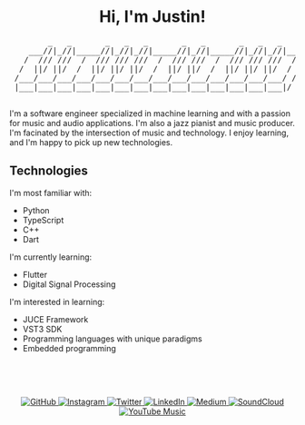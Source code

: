 <div align="center">
<h1>Hi, I'm Justin!</h1>

<pre>
        _   _       _   _   _       _   _       _   _   _     
    ___//|_//|_____//|_//|_//|_____//|_//|_____//|_//|_//|___ 
   /  /// ///  /  /// /// ///  /  /// ///  /  /// /// ///  / |
  /  ||/ ||/  /  ||/ ||/ ||/  /  ||/ ||/  /  ||/ ||/ ||/  / / 
 /___/___/___/___/___/___/___/___/___/___/___/___/___/___/ /  
 |___|___|___|___|___|___|___|___|___|___|___|___|___|___|/   
 
</pre>
</div>

I'm a software engineer specialized in machine learning and with a passion for music and audio applications. I'm also a jazz pianist and music producer. I'm facinated by the intersection of music and technology. I enjoy learning, and I'm happy to pick up new technologies.

## Technologies
I'm most familiar with:

* Python
* TypeScript
* C++
* Dart

I'm currently learning:

* Flutter
* Digital Signal Processing

I'm interested in learning:

* JUCE Framework
* VST3 SDK
* Programming languages with unique paradigms
* Embedded programming

<h2>&nbsp;</h2>

<!--
<div align="center">
        <a href="https://github.com/anuraghazra/github-readme-stats">
                <img src="https://github-readme-stats.vercel.app/api?username=keysmusician&theme=gotham&show_icons=true&hide_title=true">
        </a>
</div>
-->

<h3></h3>

<div align="center">
        <a href="https://github.com/keysmusician">
                <img alt="GitHub" src="https://img.shields.io/badge/GitHub-100000?style=for-the-badge&logo=github&logoColor=white">
        </a>
        <a href="https://www.instagram.com/justinmasayda/">
                <img alt="Instagram" src="https://img.shields.io/badge/Instagram-E4405F?style=for-the-badge&logo=instagram&logoColor=white">
        </a>
        <a href="https://twitter.com/JustinMasayda">
                <img alt="Twitter" src="https://img.shields.io/badge/Twitter-1DA1F2?style=for-the-badge&logo=twitter&logoColor=white">
        </a>
        <a href="https://www.linkedin.com/in/justin-masayda">
                <img alt="LinkedIn" src="https://img.shields.io/badge/LinkedIn-0077B5?style=for-the-badge&logo=linkedin&logoColor=white">
        </a>
        <a href="https://medium.com/@justinmasayda">
                <img alt="Medium" src="https://img.shields.io/badge/Medium-12100E?style=for-the-badge&logo=medium&Color=black">
        </a>
        <a href="https://soundcloud.com/justinmasayda">
                <img alt="SoundCloud" src="https://img.shields.io/badge/SoundCloud-FF3300?style=for-the-badge&logo=soundcloud&logoColor=white">
        </a>
        <a href="https://music.youtube.com/channel/UCrQKYrjbeIciklLC4_e_fzA">
                <img alt="YouTube Music" src="https://img.shields.io/badge/YouTube_Music-FF0000?style=for-the-badge&logo=youtube-music&logoColor=white">
        </a>
</div>


<!--
Cool image, preferably animated (example: https://github.com/Raymo111/Raymo111 | https://github.com/arturssmirnovs | https://github.com/jayrajroshan | https://github.com/alwinw | https://github.com/DenverCoder1)

What technologies do you know? (see this: https://softwareengineering.stackexchange.com/questions/15004/at-which-point-do-you-know-a-technology-enough-to-list-it-on-a-resume)
(example: https://github.com/Theemiss/Theemiss/blob/main/README.md | https://github.com/MacroPower#macropower-tech)

What projects do you want to build? VSTs, Fauna call generator, ML music genre and/or timbre classifier

- 🔭 I’m currently working on ... [projects]
- 🌱 I’m currently learning ... [technologies]
- 👯 I’m looking to collaborate on ...
- 🤔 I’m looking for help with ...
- 💬 Ask me about ...
- 📫 How to reach me: ...
- ⚡ Fun fact: ...

Sponsor button

Other inspiration: https://github.com/DenverCoder1 | https://github.com/coderjojo/creative-profile-readme/blob/master/EXAMPLES/jatiinyadav.png | https://github.com/jjeanjacques10 | https://dev.to/envoy_/150-badges-for-github-pnk | https://github.com/andyruwruw/andyruwruw
-->
